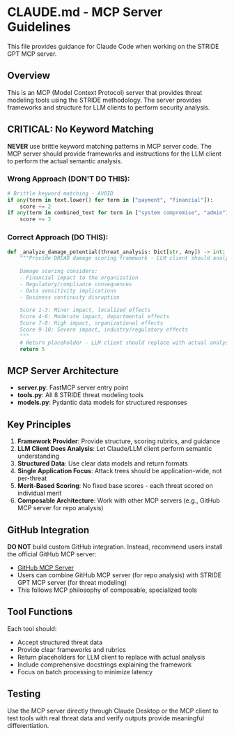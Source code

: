 # CLAUDE.md - MCP Server Guidelines

This file provides guidance for Claude Code when working on the STRIDE GPT MCP server.

## Overview

This is an MCP (Model Context Protocol) server that provides threat modeling tools using the STRIDE methodology. The server provides frameworks and structure for LLM clients to perform security analysis.

## CRITICAL: No Keyword Matching

**NEVER** use brittle keyword matching patterns in MCP server code. The MCP server should provide frameworks and instructions for the LLM client to perform the actual semantic analysis.

### Wrong Approach (DON'T DO THIS):
```python
# Brittle keyword matching - AVOID
if any(term in text.lower() for term in ["payment", "financial"]):
    score += 2
if any(term in combined_text for term in ["system compromise", "admin"]):
    score += 3
```

### Correct Approach (DO THIS):
```python
def _analyze_damage_potential(threat_analysis: Dict[str, Any]) -> int:
    """Provide DREAD damage scoring framework - LLM client should analyze threat context.
    
    Damage scoring considers:
    - Financial impact to the organization
    - Regulatory/compliance consequences
    - Data sensitivity implications
    - Business continuity disruption
    
    Score 1-3: Minor impact, localized effects
    Score 4-6: Moderate impact, departmental effects
    Score 7-8: High impact, organizational effects
    Score 9-10: Severe impact, industry/regulatory effects
    """
    # Return placeholder - LLM client should replace with actual analysis
    return 5
```

## MCP Server Architecture

- **server.py**: FastMCP server entry point
- **tools.py**: All 8 STRIDE threat modeling tools
- **models.py**: Pydantic data models for structured responses

## Key Principles

1. **Framework Provider**: Provide structure, scoring rubrics, and guidance
2. **LLM Client Does Analysis**: Let Claude/LLM client perform semantic understanding
3. **Structured Data**: Use clear data models and return formats
4. **Single Application Focus**: Attack trees should be application-wide, not per-threat
5. **Merit-Based Scoring**: No fixed base scores - each threat scored on individual merit
6. **Composable Architecture**: Work with other MCP servers (e.g., GitHub MCP server for repo analysis)

## GitHub Integration

**DO NOT** build custom GitHub integration. Instead, recommend users install the official GitHub MCP server:

- [GitHub MCP Server](https://github.com/github/github-mcp-server)
- Users can combine GitHub MCP server (for repo analysis) with STRIDE GPT MCP server (for threat modeling)
- This follows MCP philosophy of composable, specialized tools

## Tool Functions

Each tool should:
- Accept structured threat data
- Provide clear frameworks and rubrics
- Return placeholders for LLM client to replace with actual analysis
- Include comprehensive docstrings explaining the framework
- Focus on batch processing to minimize latency

## Testing

Use the MCP server directly through Claude Desktop or the MCP client to test tools with real threat data and verify outputs provide meaningful differentiation.
